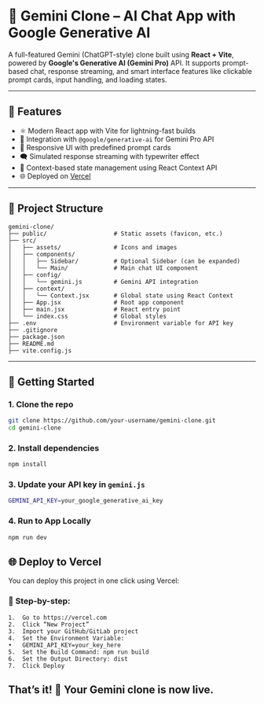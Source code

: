 # 🔮 Gemini Clone – AI Chat App with Google Generative AI

A full-featured Gemini (ChatGPT-style) clone built using **React + Vite**, powered by **Google's Generative AI (Gemini Pro)** API. It supports prompt-based chat, response streaming, and smart interface features like clickable prompt cards, input handling, and loading states.

---

## 🚀 Features

- ⚛️ Modern React app with Vite for lightning-fast builds
- 🧠 Integration with `@google/generative-ai` for Gemini Pro API
- 🎨 Responsive UI with predefined prompt cards
- 🗨️ Simulated response streaming with typewriter effect
- 💬 Context-based state management using React Context API
- 🌐 Deployed on [Vercel](https://gemini-clone-nityananda.vercel.app/)

---

## 📁 Project Structure
```text
gemini-clone/
├── public/                   # Static assets (favicon, etc.)
├── src/
│   ├── assets/               # Icons and images
│   ├── components/
│   │   ├── Sidebar/          # Optional Sidebar (can be expanded)
│   │   └── Main/             # Main chat UI component
│   ├── config/
│   │   └── gemini.js         # Gemini API integration
│   ├── context/
│   │   └── Context.jsx       # Global state using React Context
│   ├── App.jsx               # Root app component
│   ├── main.jsx              # React entry point
│   └── index.css             # Global styles
├── .env                      # Environment variable for API key
├── .gitignore
├── package.json
├── README.md
├── vite.config.js
```
---

## 🧪 Getting Started

### 1. Clone the repo

```bash
git clone https://github.com/your-username/gemini-clone.git
cd gemini-clone
```

### 2. Install dependencies

```bash
npm install
```
### 3. Update your API key in `gemini.js`

```bash
GEMINI_API_KEY=your_google_generative_ai_key
```
### 4. Run to App Locally

```bash
npm run dev
```
## 🌐 Deploy to Vercel

You can deploy this project in one click using Vercel:

### 🔧 Step-by-step:
	1.	Go to https://vercel.com
	2.	Click “New Project”
	3.	Import your GitHub/GitLab project
	4.	Set the Environment Variable:
	•	GEMINI_API_KEY=your_key_here
	5.	Set the Build Command: npm run build
	6.	Set the Output Directory: dist
	7.	Click Deploy

## That’s it! 🎉 Your Gemini clone is now live.
